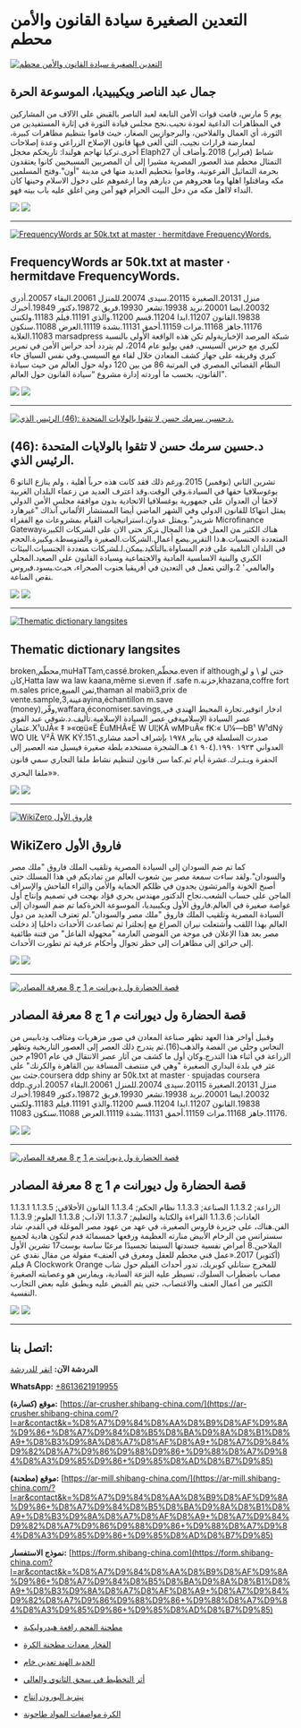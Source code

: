 # التعدين الصغيرة سيادة القانون والأمن محطم

<a href="https://swt.shibang-china.com/?l=ar&img&k=%D8%A7%D9%84%D8%AA%D8%B9%D8%AF%D9%8A%D9%86+%D8%A7%D9%84%D8%B5%D8%BA%D9%8A%D8%B1%D8%A9+%D8%B3%D9%8A%D8%A7%D8%AF%D8%A9+%D8%A7%D9%84%D9%82%D8%A7%D9%86%D9%88%D9%86+%D9%88%D8%A7%D9%84%D8%A3%D9%85%D9%86+%D9%85%D8%AD%D8%B7%D9%85" target="_blank">![التعدين الصغيرة سيادة القانون والأمن محطم](http://static.shibang-china.com/all-800x300/861.jpg)</a>

## جمال عبد الناصر ويكيبيديا، الموسوعة الحرة
يوم 5 مارس، قامت قوات الأمن التابعة لعبد الناصر بالقبض على الآلاف من المشاركين في المظاهرات الداعية لعودة نجيب.نجح مجلس قيادة الثورة في إثارة المستفيدين من الثورة، أي العمال والفلاحين، والبرجوازيين الصغار، حيث قاموا بتنظيم مظاهرات كبيرة، لمعارضة قرارات نجيب، التي ألغى فيها قانون الإصلاح الزراعي وعدة إصلاحات أخرى.تركيا تهاجم هولندا: تاريخكم مخجل Elaph27 شباط (فبراير) 2018.وأضاف أن التمثال محطم منذ العصور المصرية مشيرا إلى أن المصريين المسيحيين كانوا يعتقدون بحرمة التماثيل الفرعونية، وقاموا بتحطيم العديد منها في مدينة &quot;أون&quot;.وفتح المسلمين مكه وماقتلوا اهلها وما هجروهم من ديارهم وما ارغموهم على دخول الاسلام وحينها كان النداء لااهل مكه من دخل البيت الحرام فهو آمن ومن اغلق عليه باب بيته فهو.


<a href="https://whatsapp.shibangsoft.com/WhatsApp.php" target="_blank" title="WhatsApp">![](http://static.shibang-china.com/icon/whatsapp.png)</a> <a href="https://swt.shibang-china.com/?l=ar&icon&k=%D8%A7%D9%84%D8%AA%D8%B9%D8%AF%D9%8A%D9%86+%D8%A7%D9%84%D8%B5%D8%BA%D9%8A%D8%B1%D8%A9+%D8%B3%D9%8A%D8%A7%D8%AF%D8%A9+%D8%A7%D9%84%D9%82%D8%A7%D9%86%D9%88%D9%86+%D9%88%D8%A7%D9%84%D8%A3%D9%85%D9%86+%D9%85%D8%AD%D8%B7%D9%85" target="_blank">![](http://static.shibang-china.com/icon/chat-ar.png)</a>

---

<a href="https://swt.shibang-china.com/?l=ar&img&k=%D8%A7%D9%84%D8%AA%D8%B9%D8%AF%D9%8A%D9%86+%D8%A7%D9%84%D8%B5%D8%BA%D9%8A%D8%B1%D8%A9+%D8%B3%D9%8A%D8%A7%D8%AF%D8%A9+%D8%A7%D9%84%D9%82%D8%A7%D9%86%D9%88%D9%86+%D9%88%D8%A7%D9%84%D8%A3%D9%85%D9%86+%D9%85%D8%AD%D8%B7%D9%85" target="_blank">![FrequencyWords ar 50k.txt at master · hermitdave FrequencyWords.](http://static.shibang-china.com/all-800x300/1008.jpg)</a>

## FrequencyWords ar 50k.txt at master · hermitdave FrequencyWords.
منزل 20131.الصغيرة 20115.سيدى 20074.للمنزل 20061.البقاء 20057.أدري 20032.ايضا 20001.نريد 19938.تشعر 19930.فريق 19872.دكتور 19849.أخبرك 19838.القانون 11207.ابدا 11204.قسم 11200.والذي 11191.فيلم 11183.ولكنني 11176.جاهز 11168.مرات 11159.أحمق 11131.بشدة 11119.العرض 11088.سنكون 11083.الغلابة marsadpress شبكة المرصد الإخباريةولم تكن هذه الواقعة اﻷولى بالنسبة لكيري مع حرس السيسي، ففي يوليو عام 2014، لم يتردد أحد حراس الأمن في تمرير كيري وفريقه على جهاز كشف المعادن خلال لقاء مع السيسي.وفي نفس السياق جاء النظام القضائي المصري في المرتبة 86 من بين 120 دولة حول العالم من حيث سيادة القانون، بحسب ما أوردته إدارة مشروع “سيادة القانون حول العالم”.


<a href="https://whatsapp.shibangsoft.com/WhatsApp.php" target="_blank" title="WhatsApp">![](http://static.shibang-china.com/icon/whatsapp.png)</a> <a href="https://swt.shibang-china.com/?l=ar&icon&k=%D8%A7%D9%84%D8%AA%D8%B9%D8%AF%D9%8A%D9%86+%D8%A7%D9%84%D8%B5%D8%BA%D9%8A%D8%B1%D8%A9+%D8%B3%D9%8A%D8%A7%D8%AF%D8%A9+%D8%A7%D9%84%D9%82%D8%A7%D9%86%D9%88%D9%86+%D9%88%D8%A7%D9%84%D8%A3%D9%85%D9%86+%D9%85%D8%AD%D8%B7%D9%85" target="_blank">![](http://static.shibang-china.com/icon/chat-ar.png)</a>

---

<a href="https://swt.shibang-china.com/?l=ar&img&k=%D8%A7%D9%84%D8%AA%D8%B9%D8%AF%D9%8A%D9%86+%D8%A7%D9%84%D8%B5%D8%BA%D9%8A%D8%B1%D8%A9+%D8%B3%D9%8A%D8%A7%D8%AF%D8%A9+%D8%A7%D9%84%D9%82%D8%A7%D9%86%D9%88%D9%86+%D9%88%D8%A7%D9%84%D8%A3%D9%85%D9%86+%D9%85%D8%AD%D8%B7%D9%85" target="_blank">![د.حسين سرمك حسن لا تثقوا بالولايات المتحدة :(46) الرئيس الذي.](http://static.shibang-china.com/all-800x300/738.jpg)</a>

## د.حسين سرمك حسن لا تثقوا بالولايات المتحدة :(46) الرئيس الذي.
6 تشرين الثاني (نوفمبر) 2015.ورغم ذلك فقد كانت هذه حرباً أهلية ، ولم ينازع الناتو يوغوسلافيا حقها في السيادة.وفي الوقت.وقد اعترف العديد من زعماء البلدان الغربية لاحقا أن العدوان على جمهورية يوغسلافيا الاتحادية بدون موافقة مجلس الأمن الدولي يمثل انتهاكا للقانون الدولي وفي الشهر الماضي أيضا المستشار الألماني آنذاك &quot;غيرهارد شريدر&quot;.ويمثل عدوان.استراتيجيات القيام بمشروعات مع الفقراء Microfinance Gatewayﻫﻨﺎﻙ ﺍﻟﻜﺜﻴﺭ ﻤﻥ ﺍﻟﻌﻤل ﻓﻲ ﻫﺫﺍ ﺍﻟﻤﺠﺎل ﺘﺭﻜﺯ ﺤﺘﻰ ﺍﻻﻥ ﻋﻠﻰ ﺍﻟﺸﺭﻜﺎﺕ ﺍﻟﻜﺒﻴﺭﺓ ﺍﻟﻤﺘﻌﺩﺩﺓ ﺍﻟﺠﻨﺴﻴﺎﺕ.ﻫ.ﺫﺍ ﺍﻟﺘﻘﺭﻴﺭ.ﻴﻀﻊ ﺃﻋﻤﺎل.ﺍﻟﺸﺭﻜﺎﺕ.ﺍﻟﺼﻐﻴﺭﺓ ﻭﺍﻟﻤﺘﻭﺴﻁﺔ.ﻭﻜﺒﻴﺭﺓ.ﺍﻟﺤﺠﻡ ﻓﻲ ﺍﻟﺒﻠﺩﺍﻥ ﺍﻟﻨﺎﻤﻴﺔ ﻋﻠﻰ ﻗﺩﻡ ﺍﻟﻤﺴﺎﻭﺍﺓ.ﺒﺎﻟﺘﺄﻜﻴﺩ.ﻴﻤﻜﻥ.ﻟ.ﻠﺸﺭﻜﺎﺕ ﻤﺘﻌﺩﺩﺓ ﺍﻟﺠﻨﺴﻴﺎﺕ.ﺍﻟﺒﻴﺌﺎﺕ ﺍﻟﻜﺒﺭﻱ ﻭﺍﻟﺒﻨﻴﺔ ﺍﻻﺴﺎﺴﻴﺔ ﺍﻟﻤﺎﺩﻴﺔ ﻭﺍﻻﺠﺘﻤﺎﻋﻴﺔ ﻭﺴﻴﺎﺩﺓ ﺍﻟﻘﺎﻨﻭﻥ ﻋﻠﻲ ﺍﻟﺼﻌﻴﺩ.ﺍﻟﻤﺤﻠﻲ ﻭﺍﻟﻌﺎﻟﻤﻲ.&#39; 2.ﻭﺍﻟﺘﻲ ﺘﻌﻤل ﻓﻲ ﺍﻟﺘﻌﺩﻴﻥ ﻓﻲ ﺃﻓﺭﻴﻘﻴﺎ ﺠﻨﻭﺏ ﺍﻟﺼﺤﺭﺍﺀ، ﺤﻴـﺙ.ﻴﺴﻭﺩ.ﻓﻴﺭﻭﺱ ﻨﻘﺹ ﺍﻟﻤﻨﺎﻋﺔ.


<a href="https://whatsapp.shibangsoft.com/WhatsApp.php" target="_blank" title="WhatsApp">![](http://static.shibang-china.com/icon/whatsapp.png)</a> <a href="https://swt.shibang-china.com/?l=ar&icon&k=%D8%A7%D9%84%D8%AA%D8%B9%D8%AF%D9%8A%D9%86+%D8%A7%D9%84%D8%B5%D8%BA%D9%8A%D8%B1%D8%A9+%D8%B3%D9%8A%D8%A7%D8%AF%D8%A9+%D8%A7%D9%84%D9%82%D8%A7%D9%86%D9%88%D9%86+%D9%88%D8%A7%D9%84%D8%A3%D9%85%D9%86+%D9%85%D8%AD%D8%B7%D9%85" target="_blank">![](http://static.shibang-china.com/icon/chat-ar.png)</a>

---

<a href="https://swt.shibang-china.com/?l=ar&img&k=%D8%A7%D9%84%D8%AA%D8%B9%D8%AF%D9%8A%D9%86+%D8%A7%D9%84%D8%B5%D8%BA%D9%8A%D8%B1%D8%A9+%D8%B3%D9%8A%D8%A7%D8%AF%D8%A9+%D8%A7%D9%84%D9%82%D8%A7%D9%86%D9%88%D9%86+%D9%88%D8%A7%D9%84%D8%A3%D9%85%D9%86+%D9%85%D8%AD%D8%B7%D9%85" target="_blank">![Thematic dictionary langsites](http://static.shibang-china.com/all-800x300/558.jpg)</a>

## Thematic dictionary langsites
broken,محطّم,muHaTTam,cassé.broken,محطّم.even if although,جتى لو \ و لو كان,Hatta law wa law kaana,même si.even if .safe n.خزنة,khazana,coffre fort m.sales price,ثمن المبيع,thaman al mabii3,prix de vente.sample,عينة,3ayina,échantillon m.save (money),وفّر,waffara,économiser.savings,ادخار اتوفير.تجارة المحيط الهندي في عصر السيادة الإسلاميةﻓﻲ ﻋﺼﺮ اﻟﺴﻴﺎدة اﻹﺳﻼﻣﻴﺔ.ﺗﺄﻟﻴﻒ.د.ﺷﻮﻗﻲ ﻋﺒﺪ اﻟﻘﻮي ﻋﺜﻤﺎن.X¹uJÃ« ‡ »«œü«Ë ÊuMHÃ«Ë W UI¦KÃ wMÞuÃ« fK:« U¼—bB¹ W¹dNý WO UIŁ V²Â WK KÝ.151.ﺻﺪرت اﻟﺴﻠﺴﻠﺔ ﻓﻲ ﻳﻨﺎﻳﺮ ١٩٧٨ ﺑﺈﺷﺮاف أﺣﻤﺪ ﻣﺸﺎري اﻟﻌﺪواﻧﻲ ١٩٢٣ ١٩٩٠.(٩٠٤ ٤١ ﻫـ.اﻟﺸﺠﺮة ﻣﺴﺘﺨﺪﻣ ﺑﻠﻄﺔ ﺻﻐﻴﺮة ﻓﻴﺴﻴﻞ ﻣﻨﻪ اﻟﻌﺼﻴﺮ إﻟﻰ اﳊﻔﺮة وﻳـﺘـﺮك.ﻋﺸﺮة أﻳﺎم ﺛﻢ.ﻛﻤﺎ ﺳﻦ ﻗﺎﻧﻮن ﻟﺘﻨﻈﻴﻢ ﻧﺸﺎط ﻣﻠﻘﺎ اﻟﺘﺠﺎري ﺳﻤﻲ ﻗﺎﻧﻮن «ﻣﻠﻘﺎ اﻟﺒﺤﺮي».


<a href="https://whatsapp.shibangsoft.com/WhatsApp.php" target="_blank" title="WhatsApp">![](http://static.shibang-china.com/icon/whatsapp.png)</a> <a href="https://swt.shibang-china.com/?l=ar&icon&k=%D8%A7%D9%84%D8%AA%D8%B9%D8%AF%D9%8A%D9%86+%D8%A7%D9%84%D8%B5%D8%BA%D9%8A%D8%B1%D8%A9+%D8%B3%D9%8A%D8%A7%D8%AF%D8%A9+%D8%A7%D9%84%D9%82%D8%A7%D9%86%D9%88%D9%86+%D9%88%D8%A7%D9%84%D8%A3%D9%85%D9%86+%D9%85%D8%AD%D8%B7%D9%85" target="_blank">![](http://static.shibang-china.com/icon/chat-ar.png)</a>

---

<a href="https://swt.shibang-china.com/?l=ar&img&k=%D8%A7%D9%84%D8%AA%D8%B9%D8%AF%D9%8A%D9%86+%D8%A7%D9%84%D8%B5%D8%BA%D9%8A%D8%B1%D8%A9+%D8%B3%D9%8A%D8%A7%D8%AF%D8%A9+%D8%A7%D9%84%D9%82%D8%A7%D9%86%D9%88%D9%86+%D9%88%D8%A7%D9%84%D8%A3%D9%85%D9%86+%D9%85%D8%AD%D8%B7%D9%85" target="_blank">![WikiZero فاروق الأول](http://static.shibang-china.com/all-800x300/1497.jpg)</a>

## WikiZero فاروق الأول
كما تم ضم السودان إلى السيادة المصرية وتلقيب الملك فاروق &quot;ملك مصر والسودان&quot;.ولقد ساءت سمعة مصر بين شعوب العالم من تماديكم في هذا المسلك حتى أصبح الخونة والمرتشون يجدون في ظلكم الحماية والأمن والثراء الفاحش والإسراف الماجن على حساب الشعب.نجاح الدكتور مهندس بحري فؤاد بهجت في تصميم وإنتاج أول غواصة صغيرة في العالم.فاروق الأول ويكيبيديا، الموسوعة الحرةكما تم ضم السودان إلى السيادة المصرية وتلقيب الملك فاروق &quot;ملك مصر والسودان&quot;.لم تعترف العديد من دول العالم بهذا اللقب وأشتعلت نيران الصراع مع إنجلترا ثم تصاعدث الأحداث داخليا إذ دخلت مصر بعد هذا الإعلان في موجة من الفوضى العارمة &quot;مجهولة الفاعل&quot; من فتنة طائفية إلى حرائق إلى مظاهرات إلى حظر تجوال وأحكام عرفية ثم تطورت الأحداث.


<a href="https://whatsapp.shibangsoft.com/WhatsApp.php" target="_blank" title="WhatsApp">![](http://static.shibang-china.com/icon/whatsapp.png)</a> <a href="https://swt.shibang-china.com/?l=ar&icon&k=%D8%A7%D9%84%D8%AA%D8%B9%D8%AF%D9%8A%D9%86+%D8%A7%D9%84%D8%B5%D8%BA%D9%8A%D8%B1%D8%A9+%D8%B3%D9%8A%D8%A7%D8%AF%D8%A9+%D8%A7%D9%84%D9%82%D8%A7%D9%86%D9%88%D9%86+%D9%88%D8%A7%D9%84%D8%A3%D9%85%D9%86+%D9%85%D8%AD%D8%B7%D9%85" target="_blank">![](http://static.shibang-china.com/icon/chat-ar.png)</a>

---

<a href="https://swt.shibang-china.com/?l=ar&img&k=%D8%A7%D9%84%D8%AA%D8%B9%D8%AF%D9%8A%D9%86+%D8%A7%D9%84%D8%B5%D8%BA%D9%8A%D8%B1%D8%A9+%D8%B3%D9%8A%D8%A7%D8%AF%D8%A9+%D8%A7%D9%84%D9%82%D8%A7%D9%86%D9%88%D9%86+%D9%88%D8%A7%D9%84%D8%A3%D9%85%D9%86+%D9%85%D8%AD%D8%B7%D9%85" target="_blank">![قصة الحضارة ول ديورانت م 1 ج 8 معرفة المصادر](http://static.shibang-china.com/all-800x300/850.jpg)</a>

## قصة الحضارة ول ديورانت م 1 ج 8 معرفة المصادر
وقبيل أواخر هذا العهد تظهر صناعة المعادن في صور مزهريات ومثاقب ودبابيس من النحاس وحلي من الفضة والذهب(16).ثم يتدرج ذلك العصر إلى العصور التاريخية وتظهر الزراعة في أثناء هذا التدرج.وكان أول ما كشف من آثار عصر الانتقال في عام 1901م حين عثر في بلدة البداري الصغيرة &quot;وهي في منتصف المسافة بين القاهرة والكرنك&quot; على جثث بين.coursera ddp shiny ar 50k.txt at master · spujadas coursera ddp.منزل 20131.الصغيرة 20115.سيدى 20074.للمنزل 20061.البقاء 20057.أدري 20032.ايضا 20001.نريد 19938.تشعر 19930.فريق 19872.دكتور 19849.أخبرك 19838.القانون 11207.ابدا 11204.قسم 11200.والذي 11191.فيلم 11183.ولكنني 11176.جاهز 11168.مرات 11159.أحمق 11131.بشدة 11119.العرض 11088.سنكون 11083.


<a href="https://whatsapp.shibangsoft.com/WhatsApp.php" target="_blank" title="WhatsApp">![](http://static.shibang-china.com/icon/whatsapp.png)</a> <a href="https://swt.shibang-china.com/?l=ar&icon&k=%D8%A7%D9%84%D8%AA%D8%B9%D8%AF%D9%8A%D9%86+%D8%A7%D9%84%D8%B5%D8%BA%D9%8A%D8%B1%D8%A9+%D8%B3%D9%8A%D8%A7%D8%AF%D8%A9+%D8%A7%D9%84%D9%82%D8%A7%D9%86%D9%88%D9%86+%D9%88%D8%A7%D9%84%D8%A3%D9%85%D9%86+%D9%85%D8%AD%D8%B7%D9%85" target="_blank">![](http://static.shibang-china.com/icon/chat-ar.png)</a>

---

<a href="https://swt.shibang-china.com/?l=ar&img&k=%D8%A7%D9%84%D8%AA%D8%B9%D8%AF%D9%8A%D9%86+%D8%A7%D9%84%D8%B5%D8%BA%D9%8A%D8%B1%D8%A9+%D8%B3%D9%8A%D8%A7%D8%AF%D8%A9+%D8%A7%D9%84%D9%82%D8%A7%D9%86%D9%88%D9%86+%D9%88%D8%A7%D9%84%D8%A3%D9%85%D9%86+%D9%85%D8%AD%D8%B7%D9%85" target="_blank">![قصة الحضارة ول ديورانت م 1 ج 8 معرفة المصادر](http://static.shibang-china.com/all-800x300/339.jpg)</a>

## قصة الحضارة ول ديورانت م 1 ج 8 معرفة المصادر
1.1.3.1 الزراعة; 1.1.3.2 الصناعة; 1.1.3.3 نظام الحكم; 1.1.3.4 القانون الأخلاقي; 1.1.3.5 العادات; 1.1.3.6 القراءة والكتابة والتعليم; 1.1.3.7 الآداب; 1.1.3.8 العلوم; 1.1.3.9 الفن.هناك، على جزيرة فاروس الصغيرة، في عهد من عهود مصر الموغلة في القدم، شاد سستراتس من الرخام الأبيض منارته العظيمة ورفعها خمسمائة قدم لتكون هادية لجميع الملاحين.8 أمراض نفسية جسدتها السينما تجسيدًا مرعبًا ساسة بوست17 تشرين الأول (أكتوبر) 2017.«عمل فني محطم للعقل ومغرق في العنف» مقولة من مقال نقدي عن فيلم A Clockwork Orange للمخرج ستانلي كوبريك، تدور أحداث الفيلم حول شاب مصاب باضطراب السلوك، تسيطر عليه النزعة السادية، ويمارس هو وعصابته الصغيرة الكثير من أعمال العنف والاغتصاب، حتى يتم القبض عليه ويطبق عليه بعض التجارب النفسية.


<a href="https://whatsapp.shibangsoft.com/WhatsApp.php" target="_blank" title="WhatsApp">![](http://static.shibang-china.com/icon/whatsapp.png)</a> <a href="https://swt.shibang-china.com/?l=ar&icon&k=%D8%A7%D9%84%D8%AA%D8%B9%D8%AF%D9%8A%D9%86+%D8%A7%D9%84%D8%B5%D8%BA%D9%8A%D8%B1%D8%A9+%D8%B3%D9%8A%D8%A7%D8%AF%D8%A9+%D8%A7%D9%84%D9%82%D8%A7%D9%86%D9%88%D9%86+%D9%88%D8%A7%D9%84%D8%A3%D9%85%D9%86+%D9%85%D8%AD%D8%B7%D9%85" target="_blank">![](http://static.shibang-china.com/icon/chat-ar.png)</a>

---
## اتصل بنا:

**الدردشة الآن:** [انقر للدردشة](https://swt.shibang-china.com?l=ar&contact&k=%D8%A7%D9%84%D8%AA%D8%B9%D8%AF%D9%8A%D9%86+%D8%A7%D9%84%D8%B5%D8%BA%D9%8A%D8%B1%D8%A9+%D8%B3%D9%8A%D8%A7%D8%AF%D8%A9+%D8%A7%D9%84%D9%82%D8%A7%D9%86%D9%88%D9%86+%D9%88%D8%A7%D9%84%D8%A3%D9%85%D9%86+%D9%85%D8%AD%D8%B7%D9%85)

**WhatsApp:**  [+8613621919955](https://whatsapp.shibangsoft.com/WhatsApp.php)

**موقع (كسارة):** [https://ar-crusher.shibang-china.com/](https://ar-crusher.shibang-china.com/?l=ar&contact&k=%D8%A7%D9%84%D8%AA%D8%B9%D8%AF%D9%8A%D9%86+%D8%A7%D9%84%D8%B5%D8%BA%D9%8A%D8%B1%D8%A9+%D8%B3%D9%8A%D8%A7%D8%AF%D8%A9+%D8%A7%D9%84%D9%82%D8%A7%D9%86%D9%88%D9%86+%D9%88%D8%A7%D9%84%D8%A3%D9%85%D9%86+%D9%85%D8%AD%D8%B7%D9%85)

**موقع (مطحنة):** [https://ar-mill.shibang-china.com/](https://ar-mill.shibang-china.com/?l=ar&contact&k=%D8%A7%D9%84%D8%AA%D8%B9%D8%AF%D9%8A%D9%86+%D8%A7%D9%84%D8%B5%D8%BA%D9%8A%D8%B1%D8%A9+%D8%B3%D9%8A%D8%A7%D8%AF%D8%A9+%D8%A7%D9%84%D9%82%D8%A7%D9%86%D9%88%D9%86+%D9%88%D8%A7%D9%84%D8%A3%D9%85%D9%86+%D9%85%D8%AD%D8%B7%D9%85)

**نموذج الاستفسار:** [https://form.shibang-china.com](https://form.shibang-china.com?l=ar&contact&k=%D8%A7%D9%84%D8%AA%D8%B9%D8%AF%D9%8A%D9%86+%D8%A7%D9%84%D8%B5%D8%BA%D9%8A%D8%B1%D8%A9+%D8%B3%D9%8A%D8%A7%D8%AF%D8%A9+%D8%A7%D9%84%D9%82%D8%A7%D9%86%D9%88%D9%86+%D9%88%D8%A7%D9%84%D8%A3%D9%85%D9%86+%D9%85%D8%AD%D8%B7%D9%85)

* [مطحنة الفحم رافعة هيدروليكية](../27/%D9%85%D8%B7%D8%AD%D9%86%D8%A9%20%D8%A7%D9%84%D9%81%D8%AD%D9%85%20%D8%B1%D8%A7%D9%81%D8%B9%D8%A9%20%D9%87%D9%8A%D8%AF%D8%B1%D9%88%D9%84%D9%8A%D9%83%D9%8A%D8%A9.md)

* [الفخار معدات مطحنة الكرة](../28/%D8%A7%D9%84%D9%81%D8%AE%D8%A7%D8%B1%20%D9%85%D8%B9%D8%AF%D8%A7%D8%AA%20%D9%85%D8%B7%D8%AD%D9%86%D8%A9%20%D8%A7%D9%84%D9%83%D8%B1%D8%A9.md)

* [الحديد الهند تعدين خام](../30/%D8%A7%D9%84%D8%AD%D8%AF%D9%8A%D8%AF%20%D8%A7%D9%84%D9%87%D9%86%D8%AF%20%D8%AA%D8%B9%D8%AF%D9%8A%D9%86%20%D8%AE%D8%A7%D9%85.md)

* [أثر التخطيط في سحق الثانوي والعالي](../29/%D8%A3%D8%AB%D8%B1%20%D8%A7%D9%84%D8%AA%D8%AE%D8%B7%D9%8A%D8%B7%20%D9%81%D9%8A%20%D8%B3%D8%AD%D9%82%20%D8%A7%D9%84%D8%AB%D8%A7%D9%86%D9%88%D9%8A%20%D9%88%D8%A7%D9%84%D8%B9%D8%A7%D9%84%D9%8A.md)

* [نيتريد البورون إنتاج](../29/%D9%86%D9%8A%D8%AA%D8%B1%D9%8A%D8%AF%20%D8%A7%D9%84%D8%A8%D9%88%D8%B1%D9%88%D9%86%20%D8%A5%D9%86%D8%AA%D8%A7%D8%AC.md)

* [الكرة مواصفات المواد طاحونة](../28/%D8%A7%D9%84%D9%83%D8%B1%D8%A9%20%D9%85%D9%88%D8%A7%D8%B5%D9%81%D8%A7%D8%AA%20%D8%A7%D9%84%D9%85%D9%88%D8%A7%D8%AF%20%D8%B7%D8%A7%D8%AD%D9%88%D9%86%D8%A9.md)